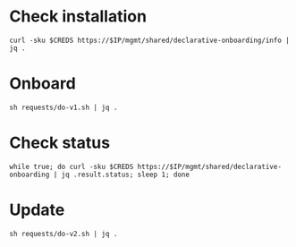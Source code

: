 # Check installation

```
curl -sku $CREDS https://$IP/mgmt/shared/declarative-onboarding/info | jq .
```

# Onboard

```
sh requests/do-v1.sh | jq .
```

# Check status

```
while true; do curl -sku $CREDS https://$IP/mgmt/shared/declarative-onboarding | jq .result.status; sleep 1; done
```

# Update

```
sh requests/do-v2.sh | jq .
```